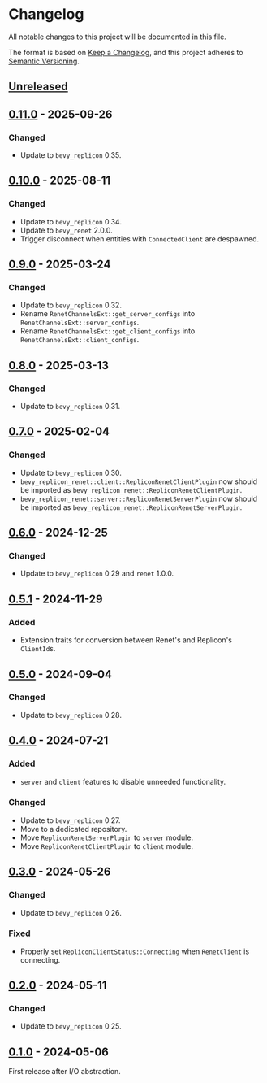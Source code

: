 # Changelog

All notable changes to this project will be documented in this file.

The format is based on [Keep a Changelog](https://keepachangelog.com/en/1.0.0/),
and this project adheres to [Semantic Versioning](https://semver.org/spec/v2.0.0.html).

## [Unreleased]

## [0.11.0] - 2025-09-26

### Changed

- Update to `bevy_replicon` 0.35.

## [0.10.0] - 2025-08-11

### Changed

- Update to `bevy_replicon` 0.34.
- Update to `bevy_renet` 2.0.0.
- Trigger disconnect when entities with `ConnectedClient` are despawned.

## [0.9.0] - 2025-03-24

### Changed

- Update to `bevy_replicon` 0.32.
- Rename `RenetChannelsExt::get_server_configs` into `RenetChannelsExt::server_configs`.
- Rename `RenetChannelsExt::get_client_configs` into `RenetChannelsExt::client_configs`.

## [0.8.0] - 2025-03-13

### Changed

- Update to `bevy_replicon` 0.31.

## [0.7.0] - 2025-02-04

### Changed

- Update to `bevy_replicon` 0.30.
- `bevy_replicon_renet::client::RepliconRenetClientPlugin` now should be imported as `bevy_replicon_renet::RepliconRenetClientPlugin`.
- `bevy_replicon_renet::server::RepliconRenetServerPlugin` now should be imported as `bevy_replicon_renet::RepliconRenetServerPlugin`.

## [0.6.0] - 2024-12-25

### Changed

- Update to `bevy_replicon` 0.29 and `renet` 1.0.0.

## [0.5.1] - 2024-11-29

### Added

- Extension traits for conversion between Renet's and Replicon's `ClientId`s.

## [0.5.0] - 2024-09-04

### Changed

- Update to `bevy_replicon` 0.28.

## [0.4.0] - 2024-07-21

### Added

- `server` and `client` features to disable unneeded functionality.

### Changed

- Update to `bevy_replicon` 0.27.
- Move to a dedicated repository.
- Move `RepliconRenetServerPlugin` to `server` module.
- Move `RepliconRenetClientPlugin` to `client` module.

## [0.3.0] - 2024-05-26

### Changed

- Update to `bevy_replicon` 0.26.

### Fixed

- Properly set `RepliconClientStatus::Connecting` when `RenetClient` is connecting.

## [0.2.0] - 2024-05-11

### Changed

- Update to `bevy_replicon` 0.25.

## [0.1.0] - 2024-05-06

First release after I/O abstraction.

[unreleased]: https://github.com/simgine/bevy_replicon_renet/compare/v0.11.0...HEAD
[0.11.0]: https://github.com/simgine/bevy_replicon_renet/compare/v0.10.0...v0.11.0
[0.10.0]: https://github.com/simgine/bevy_replicon_renet/compare/v0.9.0...v0.10.0
[0.9.0]: https://github.com/simgine/bevy_replicon_renet/compare/v0.8.0...v0.9.0
[0.8.0]: https://github.com/simgine/bevy_replicon_renet/compare/v0.7.0...v0.8.0
[0.7.0]: https://github.com/simgine/bevy_replicon_renet/compare/v0.6.0...v0.7.0
[0.6.0]: https://github.com/simgine/bevy_replicon_renet/compare/v0.5.1...v0.6.0
[0.5.1]: https://github.com/simgine/bevy_replicon_renet/compare/v0.5.0...v0.5.1
[0.5.0]: https://github.com/simgine/bevy_replicon_renet/compare/v0.4.0...v0.5.0
[0.4.0]: https://github.com/simgine/bevy_replicon_renet/releases/tag/v0.4.0
[0.3.0]: https://github.com/simgine/bevy_replicon/compare/v0.2.0...v0.3.0
[0.2.0]: https://github.com/simgine/bevy_replicon/compare/v0.1.0...v0.2.0
[0.1.0]: https://github.com/simgine/bevy_replicon/releases/tag/v0.1.0
